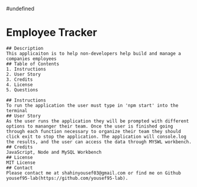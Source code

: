 #undefined
   # Employee Tracker 
    ## Description
    This applicaiton is to help non-developers help build and manage a companies employees 
    ## Table of Contents
    1. Instructions
    2. User Story
    3. Credits
    4. License
    5. Questions 

    ## Instructions
    To run the application the user must type in 'npm start' into the terminal
    ## User Story
    As the user runs the application they will be prompted with different options to mananger their team. Once the user is finished going through each function necessary to organize their team they should click exit to stop the application. The application will console.log the results, and the user can access the data through MYSWL workbench.
    ## Credits
    JavaScript, Node and MySQL Workbench
    ## License
    MIT License
    ## Contact
    Please contact me at shahinyousef03@gmail.com or find me on Github yousef95-lab(https://github.com/yousef95-lab). 
   